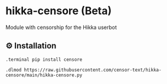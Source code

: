 # hikka-censore (Beta)

Module with censorship for the Hikka userbot

## ⚙️ Installation

```
.terminal pip install censore
```

```
.dlmod https://raw.githubusercontent.com/censor-text/hikka-censore/main/hikka-censore.py
```
